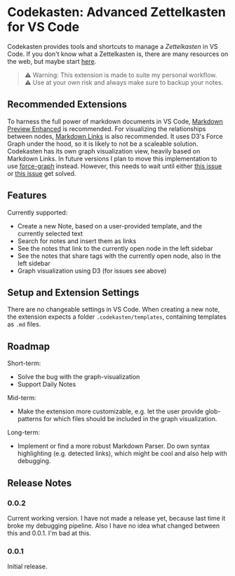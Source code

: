 # Codekasten: Advanced Zettelkasten for VS Code

Codekasten provides tools and shortcuts to manage a _Zettelkasten_ in VS Code. 
If you don't know what a Zettelkasten is, there are many resources on the web, but maybe start [here](http://evantravers.com/articles/2020/03/13/simple-markdown-zettelkasten/). 

> ⚠️ Warning: This extension is made to suite my personal workflow.      
> ⚠️ Use at your own risk and always make sure to backup your notes. 

## Recommended Extensions
To harness the full power of markdown documents in VS Code, [Markdown Preview Enhanced](https://marketplace.visualstudio.com/items?itemName=shd101wyy.markdown-preview-enhanced) is recommended. 
For visualizing the relationships between nodes, [Markdown Links](https://marketplace.visualstudio.com/items?itemName=tchayen.markdown-links) is also recommended. It uses D3's Force Graph under the hood, so it is likely to not be a scaleable solution. Codekasten has its own graph visualization view, heavily based on Markdown Links. In future versions I plan to move this implementation to use [force-graph](https://github.com/vasturiano/force-graph) instead. However, this needs to wait until either [this issue](https://github.com/foambubble/foam/issues/378) or [this issue](https://github.com/microsoft/vscode/issues/112396) get solved. 

## Features
Currently supported:
- Create a new Note, based on a user-provided template, and the currently selected text
- Search for notes and insert them as links
- See the notes that link to the currently open node in the left sidebar
- See the notes that share tags with the currently open node, also in the left sidebar
- Graph visualization using D3 (for issues see above)


## Setup and Extension Settings
There are no changeable settings in VS Code. 
When creating a new note, the extension expects a folder `.codekasten/templates`, containing templates as `.md` files. 

## Roadmap
Short-term:
- Solve the bug with the graph-visualization
- Support Daily Notes

Mid-term:
- Make the extension more customizable, e.g. let the user provide glob-patterns for which files should be included in the graph visualization. 

Long-term:
- Implement or find a more robust Markdown Parser. Do own syntax highlighting (e.g. detected links), which might be cool and also help with debugging.

## Release Notes

### 0.0.2
Current working version. 
I have not made a release yet, because last time it broke my debugging pipeline. 
Also I have no idea what changed between this and 0.0.1. I'm bad at this.

### 0.0.1
Initial release. 
